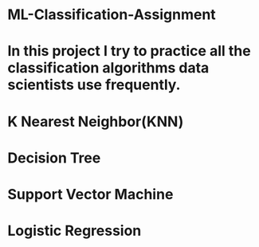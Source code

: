 # ML-Classification-Assignment

# In this project I try to practice all the classification algorithms data scientists use frequently.
# K Nearest Neighbor(KNN)
# Decision Tree
# Support Vector Machine
# Logistic Regression

